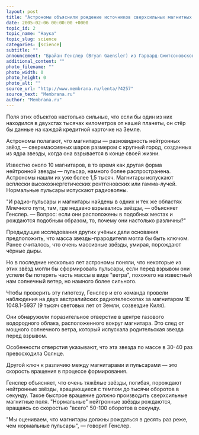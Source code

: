```yaml
---
layout: post
title: "Астрономы объяснили рождение источников сверхсильных магнитных полей"
date: 2005-02-06 00:00:00 +0000
topic_id: 2
topic_name: "Наука"
topic_slug: science
categories: [science]
subtitle: ""
announcement: "Брайан Генслер (Bryan Gaensler) из Гарвард-Смитсоновского центра астрофизики (Harvard-Smithsonian Center for Astrophysics) и его коллеги из австралийского сообщества научно-исследовательских организаций (CSIRO) разгадали тайну рождения магнитаров — космических объектов с магнитным полем в тысячу миллионов миллионов раз сильнее Земного."
additional_content: ""
photo_filename: ""
photo_width: 0
photo_height: 0
photo_alt: ""
source_url: "http://www.membrana.ru/lenta/?4257"
source_text: "Membrana.ru"
author: "Membrana.ru"
---
```

Поля этих объектов настолько сильные, что если бы один из них находился в двухстах тысячах километров от нашей планеты, он стёр бы данные на каждой кредитной карточке на Земле.

Астрономы полагают, что магнитары — разновидность нейтронных звёзд — сверхмассивных шаров размером с крупный город, созданных из ядра звезды, когда она взрывается в конце своей жизни.

Известно около 10 магнитаров, в то время как другая форма нейтронной звезды — пульсар, намного более распространена. Астрономы нашли их уже более 1,5 тысяч. Магнитары испускают всплески высокоэнергетических рентгеновских или гамма-лучей. Нормальные пульсары испускают радиоволны.

"И радио-пульсары и магнитары найдены в одних и тех же областях Млечного пути, там, где недавно взрывались звёзды, — объясняет Генслер. — Вопрос: если они расположены в подобных местах и рождаются подобным образом, то, почему они настолько различны?"

Предыдущие исследования других учёных дали основания предположить, что масса звезды-прародителя могла бы быть ключом. Ранее считалось, что очень массивные звёзды, умирая, порождают чёрные дыры.

Но в последние несколько лет астрономы поняли, что некоторые из этих звёзд могли бы сформировать пульсары, если перед взрывом они успели бы потерять часть массы в виде "ветра", похожего на известный нам солнечный ветер, но намного более сильного.

Чтобы проверить эту гипотезу, Генслер и его команда провели наблюдения на двух австралийских радиотелескопах за магнитаром 1E 1048.1-5937 (9 тысяч световых лет от Земли, созвездие Киля).

Они обнаружили поразительное отверстие в центре газового водородного облака, расположенного вокруг магнитара. Это след от мощного солнечного ветра, который испускала родительская звезда перед взрывом.

Особенности отверстия указывают, что эта звезда по массе в 30-40 раз превосходила Солнце.

Другой ключ к различию между магнитарами и пульсарами — это скорость вращения в процессе формирования.

Генслер объясняет, что очень тяжёлые звёзды, погибая, порождают нейтронные звёзды, вращающиеся с темпом до тысячи оборотов в секунду. Такое быстрое вращение должно производить сверхсильные магнитные поля. "Нормальные" нейтронные звёзды рождаются, вращаясь со скоростью "всего" 50-100 оборотов в секунду.

"Мы оцениваем, что магнитары должны рождаться в десять раз реже, чем нормальные пульсары", — говорит Генслер.
